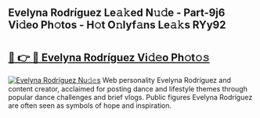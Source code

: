 ## Evelyna Rodríguez Le𝚊𝚔ed N𝚞𝚍e - Part-9j6 Vi𝚍eo Ph𝚘tos - H𝚘t O𝚗lyf𝚊ns Le𝚊𝚔s RYy92

# <h2><a href="http://hf55wn.feru.top/?c=Evelyna+Rodr%c3%adguez">🔗 👉 🔴 Evelyna Rodríguez Vi𝚍𝚎o Ph𝚘t𝚘𝚜</a></h2>

[![Evelyna Rodríguez Nu𝚍𝚎s](https://i.imgur.com/0TWrTi3.gif)](http://hf55wn.feru.top/?c=Evelyna+Rodr%c3%adguez)
Web personality Evelyna Rodríguez and content creator, acclaimed for posting dance and lifestyle themes through popular dance challenges and brief vlogs. Public figures Evelyna Rodríguez are often seen as symbols of hope and inspiration. 
